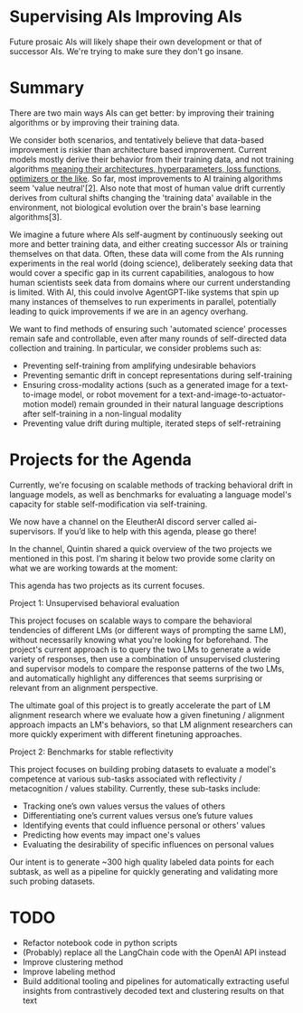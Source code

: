 # Supervising AIs Improving AIs

Future prosaic AIs will likely shape their own development or that of successor AIs. We're trying to make sure they don't go insane.

# Summary

There are two main ways AIs can get better: by improving their training algorithms or by improving their training data.

We consider both scenarios, and tentatively believe that data-based improvement is riskier than architecture based improvement. Current models mostly derive their behavior from their training data, and not training algorithms [meaning their architectures, hyperparameters, loss functions, optimizers or the like](1). So far, most improvements to AI training algorithms seem 'value neutral'[2]. Also note that most of human value drift currently derives from cultural shifts changing the 'training data' available in the environment, not biological evolution over the brain's base learning algorithms[3].

We imagine a future where AIs self-augment by continuously seeking out more and better training data, and either creating successor AIs or training themselves on that data. Often, these data will come from the AIs running experiments in the real world (doing science), deliberately seeking data that would cover a specific gap in its current capabilities, analogous to how human scientists seek data from domains where our current understanding is limited. With AI, this could involve AgentGPT-like systems that spin up many instances of themselves to run experiments in parallel, potentially leading to quick improvements if we are in an agency overhang.

We want to find methods of ensuring such 'automated science' processes remain safe and controllable, even after many rounds of self-directed data collection and training. In particular, we consider problems such as:

* Preventing self-training from amplifying undesirable behaviors
* Preventing semantic drift in concept representations during self-training
* Ensuring cross-modality actions (such as a generated image for a text-to-image model, or robot movement for a text-and-image-to-actuator-motion model) remain grounded in their natural language descriptions after self-training in a non-lingual modality
* Preventing value drift during multiple, iterated steps of self-retraining

# Projects for the Agenda

Currently, we're focusing on scalable methods of tracking behavioral drift in language models, as well as benchmarks for evaluating a language model's capacity for stable self-modification via self-training.

We now have a channel on the EleutherAI discord server called ai-supervisors. If you’d like to help with this agenda, please go there!

In the channel, Quintin shared a quick overview of the two projects we mentioned in this post. I’m sharing it below two provide some clarity on what we are working towards at the moment:

This agenda has two projects as its current focuses.

Project 1: Unsupervised behavioral evaluation

This project focuses on scalable ways to compare the behavioral tendencies of different LMs (or different ways of prompting the same LM), without necessarily knowing what you're looking for beforehand. The project's current approach is to query the two LMs to generate a wide variety of responses, then use a combination of unsupervised clustering and supervisor models to compare the response patterns of the two LMs, and automatically highlight any differences that seems surprising or relevant from an alignment perspective.

The ultimate goal of this project is to greatly accelerate the part of LM alignment research where we evaluate how a given finetuning / alignment approach impacts an LM's behaviors, so that LM alignment researchers can more quickly experiment with different finetuning approaches.

Project 2: Benchmarks for stable reflectivity

This project focuses on building probing datasets to evaluate a model's competence at various sub-tasks associated with reflectivity / metacognition / values stability. Currently, these sub-tasks include:
* Tracking one’s own values versus the values of others
* Differentiating one’s current values versus one’s future values
* Identifying events that could influence personal or others' values
* Predicting how events may impact one's values
* Evaluating the desirability of specific influences on personal values

Our intent is to generate ~300 high quality labeled data points for each subtask, as well as a pipeline for quickly generating and validating more such probing datasets.

# TODO

* Refactor notebook code in python scripts
* (Probably) replace all the LangChain code with the OpenAI API instead
* Improve clustering method
* Improve labeling method
* Build additional tooling and pipelines for automatically extracting useful insights from contrastively decoded text and clustering results on that text
